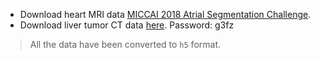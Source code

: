 - Download heart MRI data [MICCAI 2018 Atrial Segmentation Challenge](http://atriaseg2018.cardiacatlas.org/data/). 
- Download liver tumor CT data [here](https://pan.baidu.com/s/1YzM1i0ZaZa5NaUdaSJlz5A). Password: g3fz 

> All the data have been converted to `h5` format.
